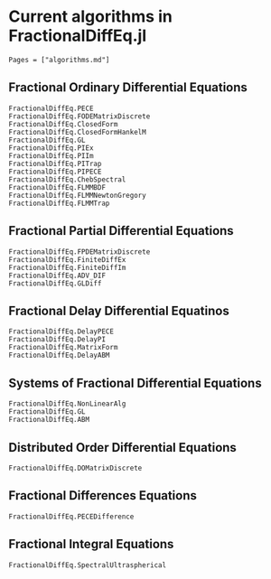 # Current algorithms in FractionalDiffEq.jl

```@contents
Pages = ["algorithms.md"]
```

## Fractional Ordinary Differential Equations

```@docs
FractionalDiffEq.PECE
FractionalDiffEq.FODEMatrixDiscrete
FractionalDiffEq.ClosedForm
FractionalDiffEq.ClosedFormHankelM
FractionalDiffEq.GL
FractionalDiffEq.PIEx
FractionalDiffEq.PIIm
FractionalDiffEq.PITrap
FractionalDiffEq.PIPECE
FractionalDiffEq.ChebSpectral
FractionalDiffEq.FLMMBDF
FractionalDiffEq.FLMMNewtonGregory
FractionalDiffEq.FLMMTrap
```

## Fractional Partial Differential Equations

```@docs
FractionalDiffEq.FPDEMatrixDiscrete
FractionalDiffEq.FiniteDiffEx
FractionalDiffEq.FiniteDiffIm
FractionalDiffEq.ADV_DIF
FractionalDiffEq.GLDiff
```

## Fractional Delay Differential Equatinos

```@docs
FractionalDiffEq.DelayPECE
FractionalDiffEq.DelayPI
FractionalDiffEq.MatrixForm
FractionalDiffEq.DelayABM
```

## Systems of Fractional Differential Equations

```@docs
FractionalDiffEq.NonLinearAlg
FractionalDiffEq.GL
FractionalDiffEq.ABM
```

## Distributed Order Differential Equations

```@docs
FractionalDiffEq.DOMatrixDiscrete
```

## Fractional Differences Equations

```@docs
FractionalDiffEq.PECEDifference
```

## Fractional Integral Equations

```@docs
FractionalDiffEq.SpectralUltraspherical
```